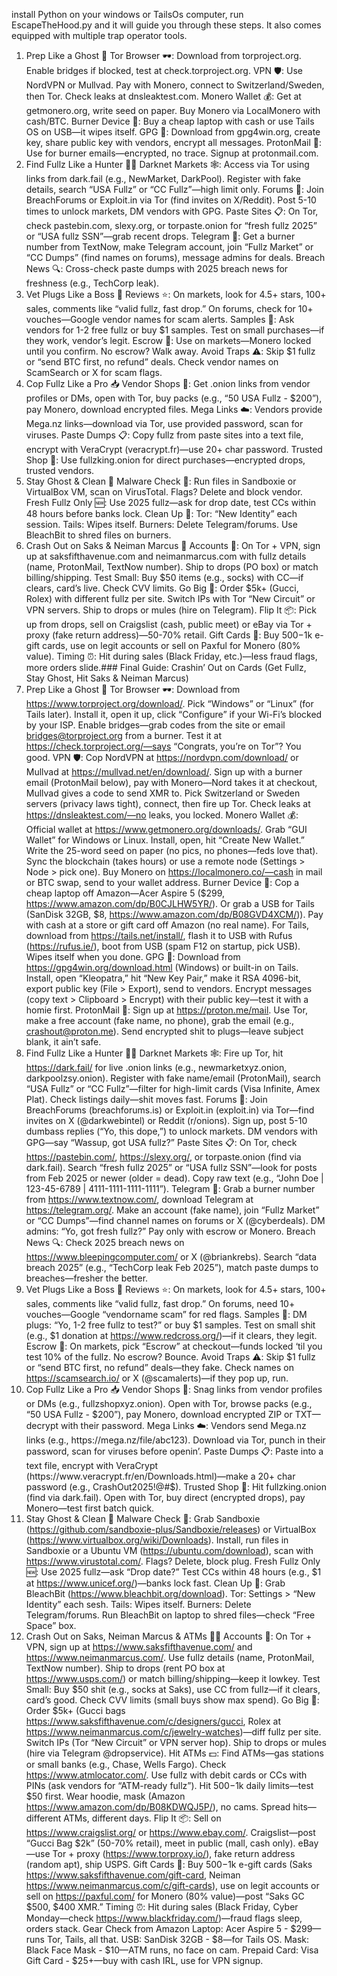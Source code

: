 install Python on your windows or TailsOs computer, run EscapeTheHood.py and it will guide you through these steps. It also comes equipped with multiple trap operator tools.

1. Prep Like a Ghost 👻
Tor Browser 🕶️: Download from torproject.org. Enable bridges if blocked, test at check.torproject.org.
VPN 🛡️: Use NordVPN or Mullvad. Pay with Monero, connect to Switzerland/Sweden, then Tor. Check leaks at dnsleaktest.com.
Monero Wallet 💰: Get at getmonero.org, write seed on paper. Buy Monero via LocalMonero with cash/BTC.
Burner Device 📱: Buy a cheap laptop with cash or use Tails OS on USB—it wipes itself.
GPG 🔐: Download from gpg4win.org, create key, share public key with vendors, encrypt all messages.
ProtonMail 📧: Use for burner emails—encrypted, no trace. Signup at protonmail.com.
2. Find Fullz Like a Hunter 🕵️‍♂️
Darknet Markets 🕸️: Access via Tor using links from dark.fail (e.g., NewMarket, DarkPool). Register with fake details, search “USA Fullz” or “CC Fullz”—high limit only.
Forums 💬: Join BreachForums or Exploit.in via Tor (find invites on X/Reddit). Post 5-10 times to unlock markets, DM vendors with GPG.
Paste Sites 📋: On Tor, check pastebin.com, slexy.org, or torpaste.onion for “fresh fullz 2025” or “USA fullz SSN”—grab recent drops.
Telegram 📱: Get a burner number from TextNow, make Telegram account, join “Fullz Market” or “CC Dumps” (find names on forums), message admins for deals.
Breach News 🔍: Cross-check paste dumps with 2025 breach news for freshness (e.g., TechCorp leak).
3. Vet Plugs Like a Boss 🧐
Reviews ⭐️: On markets, look for 4.5+ stars, 100+ sales, comments like “valid fullz, fast drop.” On forums, check for 10+ vouches—Google vendor names for scam alerts.
Samples 🧾: Ask vendors for 1-2 free fullz or buy $1 samples. Test on small purchases—if they work, vendor’s legit.
Escrow 🛁: Use on markets—Monero locked until you confirm. No escrow? Walk away.
Avoid Traps ⚠️: Skip $1 fullz or “send BTC first, no refund” deals. Check vendor names on ScamSearch or X for scam flags.
4. Cop Fullz Like a Pro 📥
Vendor Shops 🏪: Get .onion links from vendor profiles or DMs, open with Tor, buy packs (e.g., “50 USA Fullz - $200”), pay Monero, download encrypted files.
Mega Links ☁️: Vendors provide Mega.nz links—download via Tor, use provided password, scan for viruses.
Paste Dumps 📋: Copy fullz from paste sites into a text file, encrypt with VeraCrypt (veracrypt.fr)—use 20+ char password.
Trusted Shop 🔗: Use fullzking.onion for direct purchases—encrypted drops, trusted vendors.
5. Stay Ghost & Clean 🧼
Malware Check 🧪: Run files in Sandboxie or VirtualBox VM, scan on VirusTotal. Flags? Delete and block vendor.
Fresh Fullz Only 🆕: Use 2025 fullz—ask for drop date, test CCs within 48 hours before banks lock.
Clean Up 🚪: Tor: “New Identity” each session. Tails: Wipes itself. Burners: Delete Telegram/forums. Use BleachBit to shred files on burners.
6. Crash Out on Saks & Neiman Marcus 🛒
Accounts 📝: On Tor + VPN, sign up at saksfifthavenue.com and neimanmarcus.com with fullz details (name, ProtonMail, TextNow number). Ship to drops (PO box) or match billing/shipping.
Test Small: Buy $50 items (e.g., socks) with CC—if clears, card’s live. Check CVV limits.
Go Big 🛒: Order $5k+ (Gucci, Rolex) with different fullz per site. Switch IPs with Tor “New Circuit” or VPN servers. Ship to drops or mules (hire on Telegram).
Flip It 📦: Pick up from drops, sell on Craigslist (cash, public meet) or eBay via Tor + proxy (fake return address)—50-70% retail.
Gift Cards 🎁: Buy $500-$1k e-gift cards, use on legit accounts or sell on Paxful for Monero (80% value).
Timing ⏰: Hit during sales (Black Friday, etc.)—less fraud flags, more orders slide.### Final Guide: Crashin’ Out on Cards
(Get Fullz, Stay Ghost, Hit Saks & Neiman Marcus)
1. Prep Like a Ghost 👻
Tor Browser 🕶️: Download from https://www.torproject.org/download/. Pick “Windows” or “Linux” (for Tails later). Install it, open it up, click “Configure” if your Wi-Fi’s blocked by your ISP. Enable bridges—grab codes from the site or email bridges@torproject.org from a burner. Test it at https://check.torproject.org/—says “Congrats, you’re on Tor”? You good.
VPN 🛡️: Cop NordVPN at https://nordvpn.com/download/ or Mullvad at https://mullvad.net/en/download/. Sign up with a burner email (ProtonMail below), pay with Monero—Nord takes it at checkout, Mullvad gives a code to send XMR to. Pick Switzerland or Sweden servers (privacy laws tight), connect, then fire up Tor. Check leaks at https://dnsleaktest.com/—no leaks, you locked.
Monero Wallet 💰: Official wallet at https://www.getmonero.org/downloads/. Grab “GUI Wallet” for Windows or Linux. Install, open, hit “Create New Wallet.” Write the 25-word seed on paper (no pics, no phones—feds love that). Sync the blockchain (takes hours) or use a remote node (Settings > Node > pick one). Buy Monero on https://localmonero.co/—cash in mail or BTC swap, send to your wallet address.
Burner Device 📱: Cop a cheap laptop off Amazon—Acer Aspire 5 ($299, https://www.amazon.com/dp/B0CJLHW5YR/). Or grab a USB for Tails (SanDisk 32GB, $8, https://www.amazon.com/dp/B08GVD4XCM/)). Pay with cash at a store or gift card off Amazon (no real name). For Tails, download from https://tails.net/install/, flash it to USB with Rufus (https://rufus.ie/), boot from USB (spam F12 on startup, pick USB). Wipes itself when you done.
GPG 🔐: Download from https://gpg4win.org/download.html (Windows) or built-in on Tails. Install, open “Kleopatra,” hit “New Key Pair,” make it RSA 4096-bit, export public key (File > Export), send to vendors. Encrypt messages (copy text > Clipboard > Encrypt) with their public key—test it with a homie first.
ProtonMail 📧: Sign up at https://proton.me/mail. Use Tor, make a free account (fake name, no phone), grab the email (e.g., crashout@proton.me). Send encrypted shit to plugs—leave subject blank, it ain’t safe.
2. Find Fullz Like a Hunter 🕵️‍♂️
Darknet Markets 🕸️: Fire up Tor, hit https://dark.fail/ for live .onion links (e.g., newmarketxyz.onion, darkpoolzsy.onion). Register with fake name/email (ProtonMail), search “USA Fullz” or “CC Fullz”—filter for high-limit cards (Visa Infinite, Amex Plat). Check listings daily—shit moves fast.
Forums 💬: Join BreachForums (breachforums.is) or Exploit.in (exploit.in) via Tor—find invites on X (@darkwebintel) or Reddit (r/onions). Sign up, post 5-10 dumbass replies (“Yo, this dope,”) to unlock markets. DM vendors with GPG—say “Wassup, got USA fullz?”
Paste Sites 📋: On Tor, check https://pastebin.com/, https://slexy.org/, or torpaste.onion (find via dark.fail). Search “fresh fullz 2025” or “USA fullz SSN”—look for posts from Feb 2025 or newer (older = dead). Copy raw text (e.g., “John Doe | 123-45-6789 | 4111-1111-1111-1111”).
Telegram 📱: Grab a burner number from https://www.textnow.com/, download Telegram at https://telegram.org/. Make an account (fake name), join “Fullz Market” or “CC Dumps”—find channel names on forums or X (@cyberdeals). DM admins: “Yo, got fresh fullz?” Pay only with escrow or Monero.
Breach News 🔍: Check 2025 breach news on https://www.bleepingcomputer.com/ or X (@briankrebs). Search “data breach 2025” (e.g., “TechCorp leak Feb 2025”), match paste dumps to breaches—fresher the better.
3. Vet Plugs Like a Boss 🧐
Reviews ⭐️: On markets, look for 4.5+ stars, 100+ sales, comments like “valid fullz, fast drop.” On forums, need 10+ vouches—Google “vendorname scam” for red flags.
Samples 🧾: DM plugs: “Yo, 1-2 free fullz to test?” or buy $1 samples. Test on small shit (e.g., $1 donation at https://www.redcross.org/)—if it clears, they legit.
Escrow 🛁: On markets, pick “Escrow” at checkout—funds locked ‘til you test 10% of the fullz. No escrow? Bounce.
Avoid Traps ⚠️: Skip $1 fullz or “send BTC first, no refund” deals—they fake. Check names on https://scamsearch.io/ or X (@scamalerts)—if they pop up, run.
4. Cop Fullz Like a Pro 📥
Vendor Shops 🏪: Snag links from vendor profiles or DMs (e.g., fullzshopxyz.onion). Open with Tor, browse packs (e.g., “50 USA Fullz - $200”), pay Monero, download encrypted ZIP or TXT—decrypt with their password.
Mega Links ☁️: Vendors send Mega.nz links (e.g., https://mega.nz/file/abc123). Download via Tor, punch in their password, scan for viruses before openin’.
Paste Dumps 📋: Paste into a text file, encrypt with VeraCrypt (https://www.veracrypt.fr/en/Downloads.html)—make a 20+ char password (e.g., CrashOut2025!@#$).
Trusted Shop 🔗: Hit fullzking.onion (find via dark.fail). Open with Tor, buy direct (encrypted drops), pay Monero—test first batch quick.
5. Stay Ghost & Clean 🧼
Malware Check 🧪: Grab Sandboxie (https://github.com/sandboxie-plus/Sandboxie/releases) or VirtualBox (https://www.virtualbox.org/wiki/Downloads). Install, run files in Sandboxie or a Ubuntu VM (https://ubuntu.com/download), scan with https://www.virustotal.com/. Flags? Delete, block plug.
Fresh Fullz Only 🆕: Use 2025 fullz—ask “Drop date?” Test CCs within 48 hours (e.g., $1 at https://www.unicef.org/)—banks lock fast.
Clean Up 🚪: Grab BleachBit (https://www.bleachbit.org/download). Tor: Settings > “New Identity” each sesh. Tails: Wipes itself. Burners: Delete Telegram/forums. Run BleachBit on laptop to shred files—check “Free Space” box.
6. Crash Out on Saks, Neiman Marcus & ATMs 🛒💸
Accounts 📝: On Tor + VPN, sign up at https://www.saksfifthavenue.com/ and https://www.neimanmarcus.com/. Use fullz details (name, ProtonMail, TextNow number). Ship to drops (rent PO box at https://www.usps.com/) or match billing/shipping—keep it lowkey.
Test Small: Buy $50 shit (e.g., socks at Saks), use CC from fullz—if it clears, card’s good. Check CVV limits (small buys show max spend).
Go Big 🛒: Order $5k+ (Gucci bags https://www.saksfifthavenue.com/c/designers/gucci, Rolex at https://www.neimanmarcus.com/c/jewelry-watches)—diff fullz per site. Switch IPs (Tor “New Circuit” or VPN server hop). Ship to drops or mules (hire via Telegram @dropservice).
Hit ATMs 💵: Find ATMs—gas stations or small banks (e.g., Chase, Wells Fargo). Check https://www.atmlocator.com/. Use fullz with debit cards or CCs with PINs (ask vendors for “ATM-ready fullz”). Hit $500-$1k daily limits—test $50 first. Wear hoodie, mask (Amazon https://www.amazon.com/dp/B08KDWQJ5P/), no cams. Spread hits—different ATMs, different days.
Flip It 📦: Sell on https://www.craigslist.org/ or https://www.ebay.com/. Craigslist—post “Gucci Bag $2k” (50-70% retail), meet in public (mall, cash only). eBay—use Tor + proxy (https://www.torproxy.io/), fake return address (random apt), ship USPS.
Gift Cards 🎁: Buy $500-$1k e-gift cards (Saks https://www.saksfifthavenue.com/gift-card, Neiman https://www.neimanmarcus.com/c/gift-cards), use on legit accounts or sell on https://paxful.com/ for Monero (80% value)—post “Saks GC $500, $400 XMR.”
Timing ⏰: Hit during sales (Black Friday, Cyber Monday—check https://www.blackfriday.com/)—fraud flags sleep, orders stack.
Gear Check from Amazon
Laptop: Acer Aspire 5 - $299—runs Tor, Tails, all that.
USB: SanDisk 32GB - $8—for Tails OS.
Mask: Black Face Mask - $10—ATM runs, no face on cam.
Prepaid Card: Visa Gift Card - $25+—buy with cash IRL, use for VPN signup.